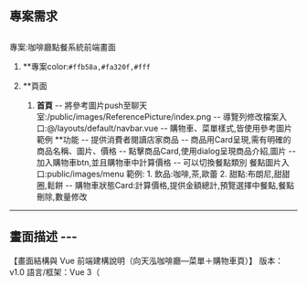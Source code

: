 ## **專案需求**

## 
專案:咖啡廳點餐系統前端畫面
1. **專案color:```#ffb58a,#fa320f,#fff```
        
2. **頁面
    1. **首頁**
        -- 將參考圖片push至聊天室:/public/images/ReferencePicture/index.png
        -- 導覽列修改檔案入口:@/layouts/default/navbar.vue
        -- 購物車、菜單樣式,皆使用參考圖片範例
        **功能
        -- 提供消費者閱讀店家商品
        -- 商品用Card呈現,需有明確的商品名稱、圖片、價格
        -- 點擊商品Card,使用dialog呈現商品介紹,圖片
        -- 加入購物車btn,並且購物車中計算價格
        -- 可以切換餐點類別
            餐點圖片入口:public/images/menu
            範例:
                1. 飲品:咖啡,茶,歐蕾
                2. 甜點:布朗尼,甜甜圈,鬆餅
        -- 購物車狀態Card:計算價格,提供金額總計,預覽選擇中餐點,餐點刪除,數量修改
--- 
## 畫面描述 ---
【畫面結構與 Vue 前端建構說明（向天泓咖啡廳—菜單＋購物車頁）】
版本：v1.0
語言/框架：Vue 3（<script setup>）、Pinia（狀態）、Vue Router（頁面切換）、Vite（開發建置）
UI 工具：可用原生 CSS / Tailwind / Vuetify（下文以中立命名與 class 說明，實作時可對應到任一 UI 套件）

────────────────────────────────────────
一、頁面總覽與版面配置
────────────────────────────────────────
頁面類型：商品清單 + 側邊購物車
整體佈局：
- Header（上方工具列）
- Main（左右兩欄）
  - LeftAside：分類目錄（左側窄欄）
  - ProductArea：商品卡片網格（中間主欄）
  - RightAside：購物車（右側窄欄）

建議使用 CSS Grid 或 Flex：
- Grid 方案：
  .page { display: grid; grid-template-rows: auto 1fr; height: 100vh; }
  .main { display: grid; grid-template-columns: 220px 1fr 360px; gap: 16px; }
- RWD：
  ≥1280px：維持三欄
  1024–1279px：購物車折疊為抽屜；主區域改 220px + 1fr
  <1024px：改為上下結構（分類折疊成 Drawer），商品採 2 欄或 1 欄，購物車以浮動/底部抽屜呈現
三、各區塊視覺與交互細節
────────────────────────────────────────
1) HeaderBar
- 置中頁名（大字：「向天泓咖啡廳」），左右各有功能鈕。
- 左上角「返回樣板」為淺橘色 Pill 按鈕；右側兩顆為淺色圓角按鈕。
- 事件：
  - onBackTemplate()：返回上一頁或樣板清單
  - onReservation()：導向訂位頁/外部連結
  - onHome()：回到首頁（router.push('/')）

2) CategorySidebar（左側分類）
- 包含：特色風味小火鍋、特色風味簡餐、單品咖啡、義式咖啡、茶、無咖啡因飲品、甜點、炸物
- 目前「特色風味小火鍋」高亮（紅底白字；圓角 Pill），其他為一般清單。
- 交互：點擊分類 → 觸發 setCategory(categoryId) → ProductGrid 依分類過濾。
- 可支援「滾動同步」：當中間商品滾動到某分類分段時，左側自動高亮對應分類。

3) ProductGrid（商品卡片區）
- 每列 3 張卡片（≥1280px），卡片等高，含大圖、品名、副標/標籤、售價、加入按鈕。
- 商品命名樣式（示例）：
  - 蕃茄牛切鍋（雞肉）—售價 NT$400
  - 泰式酸辣鍋（雞肉）—NT$380
  - 羊奶相相鍋（雞肉）—NT$380 等等
- 卡片元素：
  - 商品圖（上方）
  - 文字區：標題（粗體）、副標（灰字，如「特色風味小火鍋」）
  - 售價（「NT$380」）
  - 行動列：
    - 「加入」圓角紅色按鈕，含購物車小圖示與文字
- 事件/狀態：
  - addToCart(product, qty=1)
  - 可擴充：點卡進入「商品詳情對話框」選擇口味/加料/備註

4) CartSidebar（右側購物車）
- 空狀態：顯示「購物車是空的」
- 有品項時：
  - 列出每個 CartItem（縮圖、品名、口味、單價、數量 +/-、小計、刪除）
  - 活動橫幅（例：全品項85折優惠實施中！、滿500元再送炸物拼盤一份！）
  - 小計、總計（粗體）
  - 「前往結帳」主要按鈕（滿版橘色），disabled 條件：購物車為空或未達最低金額
- 右下角圓形按鈕（畫面顯示的「？」風格）：可作為「客服/說明/QA」
- 事件：
  - updateQty(itemId, +1/-1)
  - removeItem(itemId)
  - applyCoupon(code)（可在 CartPromo 中）
  - goCheckout()
  - 價格使用整數（TWD），顯示「NT$」字樣由前端格式化。
5) RWD 與可用性建議
────────────────────────────────────────
- 手機版將左側分類與右側購物車改為抽屜（Drawer）；固定底部顯示「查看購物車（總計）」浮動條。
- 圖片需等比例裁切（object-fit: cover）確保網格整齊。
- 鍵盤操作：Tab 可導覽卡片與加入按鈕。
- 無障礙：img 加 alt、按鈕加 aria-label、金額朗讀友善。
6) 骨架已對應到畫面：
- 左側類別清單（「特色風味小火鍋」高亮）
- 中間 3xN 商品卡（每張含圖、標題、副標、價格、加入）
- 右側購物車（空狀態、活動提示、小計/總計、前往結帳）
---
## 執行GEMINI.md,必須完全依照GEMINI.md內強制行動協議及規範,執行作業,確認後開始執行
